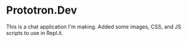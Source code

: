# Prototron.Dev
This is a chat application I'm making.  Added some images, CSS, and JS scripts to use in Repl.it.
